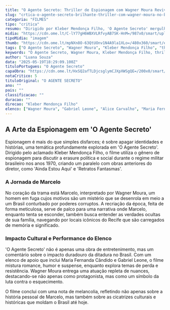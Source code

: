 ```yaml
---
title: "O Agente Secreto: Thriller de Espionagem com Wagner Moura Revive o Brasil dos Anos 70"
slug: "crtica-o-agente-secreto-brilhante-thriller-com-wagner-moura-no-brasil-de-1970"
categoria: "FILMES"
tipo: "critica"
resumo: "Dirigido por Kleber Mendonça Filho, 'O Agente Secreto' mergulha no suspense e na história política do Brasil, com uma performance destacada de Wagner Moura."
midia: "https://cdn.ome.lt/C-lY77gH6WBXVLRfvyAB7SK-HnM=/987x0/smart/uploads/conteudo/fotos/wagner.jpg"
tipoMidia: "imagem"
thumb: "https://cdn.ome.lt/mpNXn8O-63QtUOnv1N4A9la1XLo=/480x360/smart/extras/conteudos/wagner_eFn5b1n.jpg"
tags: ["O Agente Secreto", "Wagner Moura", "Kleber Mendonça Filho", "thriller de espionagem", "cinema brasileiro", "Festival de Cannes"]
keywords: "O Agente Secreto, Wagner Moura, Kleber Mendonça Filho, thriller de espionagem, cinema brasileiro, Festival de Cannes"
author: "Luana Souza"
data: "2025-05-19T18:29:09.100Z"
tituloPortugues: "O Agente Secreto"
capaObra: "https://cdn.ome.lt/HxSQ2afTLDjcsglymCJXpXWSgQE=/200x0/smart/extras/capas/MV5BYjYzZTk5ODctYjQyNS00M2NmLThjNmItYmJhNTg4MDFjOThlXkEyXkFqcGc._V1_.jpg"
notaCritico: 5
tituloOriginal: "O AGENTE SECRETO"
ano: ""
pais: ""
classificacao: ""
duracao: ""
direcao: "Kleber Mendonça Filho"
elenco: ["Wagner Moura", "Gabriel Leone", "Alice Carvalho", "Maria Fernanda Cândido"]
---
```


## A Arte da Espionagem em 'O Agente Secreto'

Espionagem é mais do que simples disfarces; é sobre apagar identidades e histórias, uma temática profundamente explorada em 'O Agente Secreto'. Dirigido pelo aclamado Kleber Mendonça Filho, o filme utiliza o gênero de espionagem para discutir a erasure política e social durante o regime militar brasileiro nos anos 1970, criando um paralelo com obras anteriores do diretor, como 'Ainda Estou Aqui' e 'Retratos Fantasmas'.

### A Jornada de Marcelo

No coração da trama está Marcelo, interpretado por Wagner Moura, um homem em fuga cujos motivos são um mistério que se desenrola em meio a um Brasil conturbado por poderes corruptos. A recriação da época, feita de forma meticulosa, serve de palco para uma narrativa onde Marcelo, enquanto tenta se esconder, também busca entender as verdades ocultas de sua família, navegando por locais icônicos do Recife que são carregados de memória e significado.

### Impacto Cultural e Performance do Elenco

'O Agente Secreto' não é apenas uma obra de entretenimento, mas um comentário sobre o impacto duradouro da ditadura no Brasil. Com um elenco de apoio que inclui Maria Fernanda Cândido e Gabriel Leone, o filme mistura romance, humor e suspense, enquanto explora temas de perda e resistência. Wagner Moura entrega uma atuação repleta de nuances, destacando-se não apenas como protagonista, mas como um símbolo da luta contra o esquecimento.

O filme conclui com uma nota de melancolia, refletindo não apenas sobre a história pessoal de Marcelo, mas também sobre as cicatrizes culturais e históricas que moldam o Brasil até hoje.